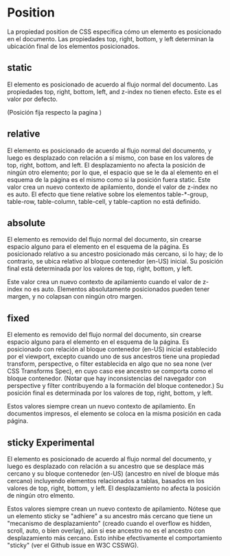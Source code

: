 # Position

La propiedad position de CSS especifica cómo un elemento es posicionado en el documento. Las propiedades top, right, bottom, y left determinan la ubicación final de los elementos posicionados.

## static
El elemento es posicionado de acuerdo al flujo normal del documento. Las propiedades top, right, bottom, left, and z-index no tienen efecto. Este es el valor por defecto.

(Posición fija respecto la pagina )

## relative
El elemento es posicionado de acuerdo al flujo normal del documento, y luego es desplazado con relación a sí mismo, con base en los valores de top, right, bottom, and left. El desplazamiento no afecta la posición de ningún otro elemento; por lo que, el espacio que se le da al elemento en el esquema de la página es el mismo como si la posición fuera static. Este valor crea un nuevo contexto de apilamiento, donde el valor de z-index no es auto. El efecto que tiene relative sobre los elementos table-*-group, table-row, table-column, table-cell, y table-caption no está definido.

## absolute
El elemento es removido del flujo normal del documento, sin crearse espacio alguno para el elemento en el esquema de la página. Es posicionado relativo a su ancestro posicionado más cercano, si lo hay; de lo contrario, se ubica relativo al bloque contenedor (en-US) inicial. Su posición final está determinada por los valores de top, right, bottom, y left.

Este valor crea un nuevo contexto de apilamiento cuando el valor de z-index no es auto. Elementos absolutamente posicionados pueden tener margen, y no colapsan con ningún otro margen.

## fixed
El elemento es removido del flujo normal del documento, sin crearse espacio alguno para el elemento en el esquema de la página. Es posicionado con relación al bloque contenedor (en-US) inicial establecido por el viewport, excepto cuando uno de sus ancestros tiene una propiedad transform, perspective, o filter establecida en algo que no sea none (ver CSS Transforms Spec), en cuyo caso ese ancestro se comporta como el bloque contenedor. (Notar que hay inconsistencias del navegador con perspective y filter contribuyendo a la formación del bloque contenedor.) Su posición final es determinada por los valores de top, right, bottom, y left.

Estos valores siempre crean un nuevo contexto de apilamiento. En documentos impresos, el elemento se coloca en la misma posición en cada página.

## sticky Experimental
El elemento es posicionado de acuerdo al flujo normal del documento, y luego es desplazado con relación a su ancestro que se desplace más cercano y su bloque contenedor (en-US) (ancestro en nivel de bloque más cercano) incluyendo elementos relacionados a tablas, basados en los valores de top, right, bottom, y left. El desplazamiento no afecta la posición de ningún otro elmento.

Estos valores siempre crean un nuevo contexto de apilamiento. Nótese que un elemento sticky se "adhiere" a su ancestro más cercano que tiene un "mecanismo de desplazamiento" (creado cuando el overflow es hidden, scroll, auto, o bien overlay), aún si ese ancestro no es el ancestro con desplazamiento más cercano. Esto inhibe efectivamente el comportamiento "sticky" (ver el Github issue en W3C CSSWG).